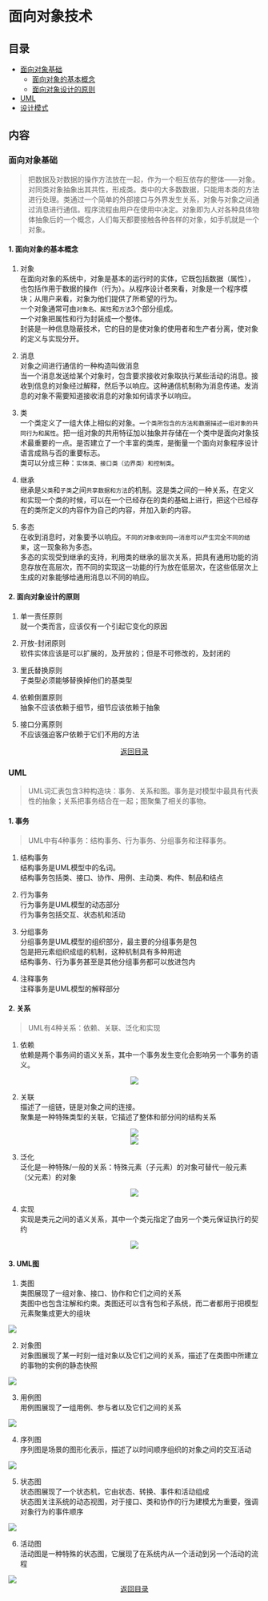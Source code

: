 # 面向对象技术  

## 目录  
- [面向对象基础](#面向对象基础)  
  - [面向对象的基本概念](#1-面向对象的基本概念)
  - [面向对象设计的原则](#2-面向对象设计的原则)
- [UML](#UML)  
- [设计模式](#设计模式)  

## 内容  
### 面向对象基础  
> 把数据及对数据的操作方法放在一起，作为一个相互依存的整体——对象。对同类对象抽象出其共性，形成类。类中的大多数数据，只能用本类的方法进行处理。类通过一个简单的外部接口与外界发生关系，对象与对象之间通过消息进行通信。程序流程由用户在使用中决定。对象即为人对各种具体物体抽象后的一个概念，人们每天都要接触各种各样的对象，如手机就是一个对象。  

#### 1. 面向对象的基本概念
1. 对象  
  在面向对象的系统中，对象是基本的运行时的实体，它既包括数据（属性），也包括作用于数据的操作（行为）。从程序设计者来看，对象是一个程序模块；从用户来看，对象为他们提供了所希望的行为。  
  一个对象通常可由`对象名、属性`和`方法`3个部分组成。  
  一个对象把属性和行为封装成一个整体。  
  封装是一种信息隐蔽技术，它的目的是使对象的使用者和生产者分离，使对象的定义与实现分开。  

2. 消息  
  对象之间进行通信的一种构造叫做消息  
  当一个消息发送给某个对象时，包含要求接收对象取执行某些活动的消息。接收到信息的对象经过解释，然后予以响应。这种通信机制称为消息传递。发消息的对象不需要知道接收消息的对象如何请求予以响应。  

3. 类  
  一个类定义了一组大体上相似的对象。`一个类所包含的方法和数据描述一组对象的共同行为和属性`。把一组对象的共用特征加以抽象并存储在一个类中是面向对象技术最重要的一点。是否建立了一个丰富的类库，是衡量一个面向对象程序设计语言成熟与否的重要标志。  
  类可以分成三种：`实体类、接口类（边界类）和控制类`。  

4. 继承  
  继承是`父类`和`子类`之间`共享数据和方法`的机制。这是类之间的一种关系，在定义和实现一个类的时候，可以在一个已经存在的类的基础上进行，把这个已经存在的类所定义的内容作为自己的内容，并加入新的内容。

5. 多态  
  在收到消息时，对象要予以响应。`不同的对象收到同一消息可以产生完全不同的结果`，这一现象称为多态。  
  多态的实现受到继承的支持，利用类的继承的层次关系，把具有通用功能的消息存放在高层次，而不同的实现这一功能的行为放在低层次，在这些低层次上生成的对象能够给通用消息以不同的响应。  

#### 2. 面向对象设计的原则  
1. 单一责任原则  
  就一个类而言，应该仅有一个引起它变化的原因  
  
2. 开放-封闭原则  
  软件实体应该是可以扩展的，及开放的；但是不可修改的，及封闭的  
  
3. 里氏替换原则  
  子类型必须能够替换掉他们的基类型  
  
4. 依赖倒置原则  
  抽象不应该依赖于细节，细节应该依赖于抽象  
  
5. 接口分离原则  
  不应该强迫客户依赖于它们不用的方法  
  
<div align=center >
<a href=#目录>返回目录</a>
</div>

### UML  
> UML词汇表包含3种构造块：事务、关系和图。事务是对模型中最具有代表性的抽象；关系把事务结合在一起；图聚集了相关的事物。  

#### 1. 事务  
> UML中有4种事务：结构事务、行为事务、分组事务和注释事务。  

1. 结构事务  
  结构事务是UML模型中的名词。   
  结构事务包括类、接口、协作、用例、主动类、构件、制品和结点  
  
2. 行为事务  
  行为事务是UML模型的动态部分  
  行为事务包括交互、状态机和活动  
  
3. 分组事务  
  分组事务是UML模型的组织部分，最主要的分组事务是包  
  包是把元素组织成组的机制，这种机制具有多种用途  
  结构事务、行为事务甚至是其他分组事务都可以放进包内  
  
4. 注释事务  
  注释事务是UML模型的解释部分  
  
#### 2. 关系  
> UML有4种关系：依赖、关联、泛化和实现  

1. 依赖  
  依赖是两个事务间的语义关系，其中一个事务发生变化会影响另一个事务的语义。 
  
  <div align=center >
  <img src="https://github.com/gong2xi/Software-exams/blob/main/%E9%9D%A2%E5%90%91%E5%AF%B9%E8%B1%A1%E6%8A%80%E6%9C%AF/images/dependency.jpg">
  </div>
  
2. 关联  
  描述了一组链，链是对象之间的连接。  
  聚集是一种特殊类型的关联，它描述了整体和部分间的结构关系  
  
  <div align=center>
  <img src="https://github.com/gong2xi/Software-exams/blob/main/%E9%9D%A2%E5%90%91%E5%AF%B9%E8%B1%A1%E6%8A%80%E6%9C%AF/images/association.jpg">
  </div>  
  
  <div align=center>
  <img src="https://github.com/gong2xi/Software-exams/blob/main/%E9%9D%A2%E5%90%91%E5%AF%B9%E8%B1%A1%E6%8A%80%E6%9C%AF/images/aggregation.jpg">
  </div>
  
3. 泛化  
  泛化是一种特殊/一般的关系：特殊元素（子元素）的对象可替代一般元素（父元素）的对象  
  
  <div align=center>
  <img src="https://github.com/gong2xi/Software-exams/blob/main/%E9%9D%A2%E5%90%91%E5%AF%B9%E8%B1%A1%E6%8A%80%E6%9C%AF/images/generalization.jpg">
  </div>
  
4. 实现  
  实现是类元之间的语义关系，其中一个类元指定了由另一个类元保证执行的契约  
  
  <div align=center>
  <img src="https://github.com/gong2xi/Software-exams/blob/main/%E9%9D%A2%E5%90%91%E5%AF%B9%E8%B1%A1%E6%8A%80%E6%9C%AF/images/realization.jpg">
  </div>

#### 3. UML图  
1. 类图  
  类图展现了一组对象、接口、协作和它们之间的关系  
  类图中也包含注解和约束。类图还可以含有包和子系统，而二者都用于把模型元素聚集成更大的组块  
  
  <div slign=center>
  <img src="https://github.com/gong2xi/Software-exams/blob/main/%E9%9D%A2%E5%90%91%E5%AF%B9%E8%B1%A1%E6%8A%80%E6%9C%AF/images/class_diagram.png">
  </div>
  
2. 对象图  
  对象图展现了某一时刻一组对象以及它们之间的关系，描述了在类图中所建立的事物的实例的静态快照  
  
   <div slign=center>
  <img src="https://github.com/gong2xi/Software-exams/blob/main/%E9%9D%A2%E5%90%91%E5%AF%B9%E8%B1%A1%E6%8A%80%E6%9C%AF/images/object_diagram.png">
  </div>
  
3. 用例图  
  用例图展现了一组用例、参与者以及它们之间的关系  
  
   <div slign=center>
  <img src="https://github.com/gong2xi/Software-exams/blob/main/%E9%9D%A2%E5%90%91%E5%AF%B9%E8%B1%A1%E6%8A%80%E6%9C%AF/images/use_case_diagram.png">
  </div>
  
4. 序列图  
  序列图是场景的图形化表示，描述了以时间顺序组织的对象之间的交互活动  
  
   <div slign=center>
  <img src="https://github.com/gong2xi/Software-exams/blob/main/%E9%9D%A2%E5%90%91%E5%AF%B9%E8%B1%A1%E6%8A%80%E6%9C%AF/images/sequence_diagram.png">
  </div>
  
5. 状态图  
  状态图展现了一个状态机，它由状态、转换、事件和活动组成  
  状态图关注系统的动态视图，对于接口、类和协作的行为建模尤为重要，强调对象行为的事件顺序  
  
   <div slign=center>
  <img src="https://github.com/gong2xi/Software-exams/blob/main/%E9%9D%A2%E5%90%91%E5%AF%B9%E8%B1%A1%E6%8A%80%E6%9C%AF/images/state_diagram.png">
  </div>
  
6. 活动图  
  活动图是一种特殊的状态图，它展现了在系统内从一个活动到另一个活动的流程  
  
   <div slign=center>
  <img src="https://github.com/gong2xi/Software-exams/blob/main/%E9%9D%A2%E5%90%91%E5%AF%B9%E8%B1%A1%E6%8A%80%E6%9C%AF/images/activity_diagram.png">
  </div>
  
<div align=center >
<a href=#目录>返回目录</a>
</div>
    
    







